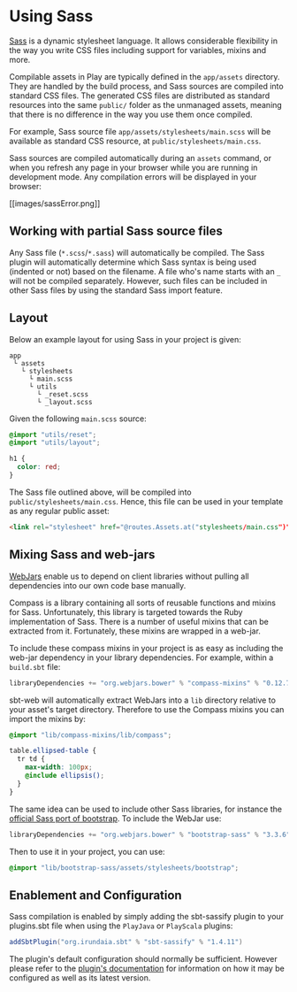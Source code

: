 <!--- Copyright (C) Lightbend Inc. <https://www.lightbend.com> -->
# Using Sass

[Sass](http://sass-lang.com/) is a dynamic stylesheet language. It allows considerable flexibility in the way you write CSS files including support for variables, mixins and more.

Compilable assets in Play are typically defined in the `app/assets` directory. They are handled by the build process, and Sass sources are compiled into standard CSS files. The generated CSS files are distributed as standard resources into the same `public/` folder as the unmanaged assets, meaning that there is no difference in the way you use them once compiled.

For example, Sass source file `app/assets/stylesheets/main.scss` will be available as standard CSS resource, at `public/stylesheets/main.css`.

Sass sources are compiled automatically during an `assets` command, or when you refresh any page in your browser while you are running in development mode. Any compilation errors will be displayed in your browser:

[[images/sassError.png]]

## Working with partial Sass source files

Any Sass file (`*.scss`/`*.sass`) will automatically be compiled. The Sass plugin will automatically determine which Sass syntax is being used (indented or not) based on the filename. A file who's name starts with an `_` will not be compiled separately. However, such files can be included in other Sass files by using the standard Sass import feature.

## Layout

Below an example layout for using Sass in your project is given:

```
app
 └ assets
   └ stylesheets
     └ main.scss
     └ utils
       └ _reset.scss
       └ _layout.scss
```

Given the following `main.scss` source:

```scss
@import "utils/reset";
@import "utils/layout";

h1 {
  color: red;
}
```

The Sass file outlined above, will be compiled into `public/stylesheets/main.css`. Hence, this file can be used in your template as any regular public asset:

```html
<link rel="stylesheet" href="@routes.Assets.at("stylesheets/main.css")">
```

## Mixing Sass and web-jars

[WebJars](https://www.webjars.org) enable us to depend on client libraries without pulling all dependencies into our own code base manually.

Compass is a library containing all sorts of reusable functions and mixins for Sass. Unfortunately, this library is targeted towards the Ruby implementation of Sass. There is a number of useful mixins that can be extracted from it. Fortunately, these mixins are wrapped in a web-jar.

To include these compass mixins in your project is as easy as including the web-jar dependency in your library dependencies. For example, within a `build.sbt` file:

```scala
libraryDependencies += "org.webjars.bower" % "compass-mixins" % "0.12.7"
```

sbt-web will automatically extract WebJars into a `lib` directory relative to your asset's target directory. Therefore to use the Compass mixins you can import the mixins by:

```scss
@import "lib/compass-mixins/lib/compass";

table.ellipsed-table {
  tr td {
    max-width: 100px;
    @include ellipsis();
  }
}
```

The same idea can be used to include other Sass libraries, for instance the [official Sass port of bootstrap](https://github.com/twbs/bootstrap-sass). To include the WebJar use:

```scala
libraryDependencies += "org.webjars.bower" % "bootstrap-sass" % "3.3.6"
```

Then to use it in your project, you can use:

```scss
@import "lib/bootstrap-sass/assets/stylesheets/bootstrap";
```

## Enablement and Configuration

Sass compilation is enabled by simply adding the sbt-sassify plugin to your plugins.sbt file when using the `PlayJava` or `PlayScala` plugins:

```scala
addSbtPlugin("org.irundaia.sbt" % "sbt-sassify" % "1.4.11")
```

The plugin's default configuration should normally be sufficient. However please refer to the [plugin's documentation](https://github.com/irundaia/sbt-sassify#options) for information on how it may be configured as well as its latest version.
